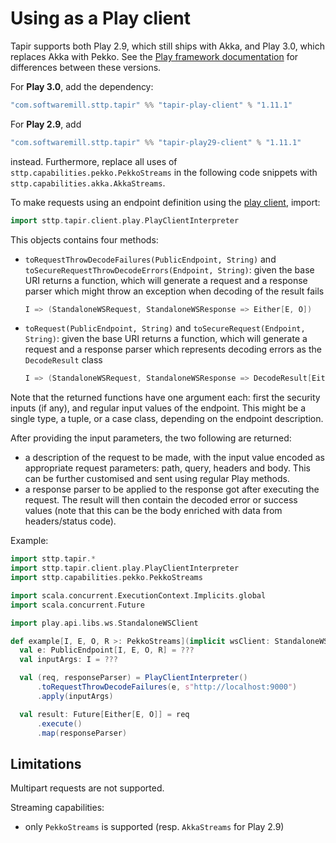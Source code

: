 # Using as a Play client

Tapir supports both Play 2.9, which still ships with Akka, and Play 3.0, which replaces Akka with Pekko.
See the [Play framework documentation](https://www.playframework.com/documentation/2.9.x/General#How-Play-Deals-with-Akkas-License-Change) for differences between these versions.

For **Play 3.0**, add the dependency:

```scala
"com.softwaremill.sttp.tapir" %% "tapir-play-client" % "1.11.1"
```

For **Play 2.9**, add

```scala
"com.softwaremill.sttp.tapir" %% "tapir-play29-client" % "1.11.1"
```

instead. Furthermore, replace all uses of `sttp.capabilities.pekko.PekkoStreams` in the following code snippets with `sttp.capabilities.akka.AkkaStreams`.

To make requests using an endpoint definition using the [play client](https://github.com/playframework/play-ws), import:

```scala
import sttp.tapir.client.play.PlayClientInterpreter
```

This objects contains four methods:
 - `toRequestThrowDecodeFailures(PublicEndpoint, String)` and `toSecureRequestThrowDecodeErrors(Endpoint, String)`: given
   the base URI returns a function, which will generate a request and a response parser which might throw
   an exception when decoding of the result fails
   ```scala
   I => (StandaloneWSRequest, StandaloneWSResponse => Either[E, O])
   ```
 - `toRequest(PublicEndpoint, String)` and `toSecureRequest(Endpoint, String)`: given the base URI returns a function,
   which will generate a request and a response parser which represents
   decoding errors as the `DecodeResult` class
   ```scala
   I => (StandaloneWSRequest, StandaloneWSResponse => DecodeResult[Either[E, O]])
   ```

Note that the returned functions have one argument each: first the security inputs (if any), and regular input values of the endpoint. This might be a
single type, a tuple, or a case class, depending on the endpoint description.

After providing the input parameters, the two following are returned:
- a description of the request to be made, with the input value
  encoded as appropriate request parameters: path, query, headers and body.
  This can be further customised and sent using regular Play methods.
- a response parser to be applied to the response got after executing the request.
  The result will then contain the decoded error or success values
  (note that this can be the body enriched with data from headers/status code).

Example:

```scala
import sttp.tapir.*
import sttp.tapir.client.play.PlayClientInterpreter
import sttp.capabilities.pekko.PekkoStreams

import scala.concurrent.ExecutionContext.Implicits.global
import scala.concurrent.Future

import play.api.libs.ws.StandaloneWSClient

def example[I, E, O, R >: PekkoStreams](implicit wsClient: StandaloneWSClient): Unit = 
  val e: PublicEndpoint[I, E, O, R] = ???
  val inputArgs: I = ???

  val (req, responseParser) = PlayClientInterpreter()
      .toRequestThrowDecodeFailures(e, s"http://localhost:9000")
      .apply(inputArgs)

  val result: Future[Either[E, O]] = req
      .execute()
      .map(responseParser)
```

## Limitations

Multipart requests are not supported.

Streaming capabilities:
- only `PekkoStreams` is supported (resp. `AkkaStreams` for Play 2.9)

